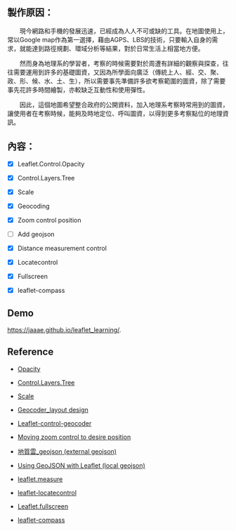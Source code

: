 ## 製作原因：

&emsp;&emsp;現今網路和手機的發展迅速，已經成為人人不可或缺的工具。在地圖使用上，常以Google map作為第一選擇，藉由AGPS、LBS的技術，只要輸入自身的需求，就能達到路徑規劃、環域分析等結果，對於日常生活上相當地方便。
  
&emsp;&emsp;然而身為地理系的學習者，考察的時候需要對於周遭有詳細的觀察與探查，往往需要運用到許多的基礎圖資，又因為所學面向廣泛（傳統上人、經、交、聚、政、形、候、水、土、生），所以需要事先準備許多欲考察範圍的圖資，除了需要事先花許多時間繪製，亦較缺乏互動性和使用彈性。
  
&emsp;&emsp;因此，這個地圖希望整合政府的公開資料，加入地理系考察時常用到的圖資，讓使用者在考察時候，能夠及時地定位、呼叫圖資，以得到更多考察點位的地理資訊。



## 內容：

- [x] Leaflet.Control.Opacity

- [x] Control.Layers.Tree

- [x] Scale

- [x] Geocoding

- [x] Zoom control position

- [ ] Add geojson

- [x] Distance measurement control

- [x] Locatecontrol

- [x] Fullscreen

- [x] leaflet-compass




## Demo
https://jaaae.github.io/leaflet_learning/.

## Reference 
+ [Opacity](https://github.com/dayjournal/Leaflet.Control.Opacity )

+ [Control.Layers.Tree](https://github.com/jjimenezshaw/Leaflet.Control.Layers.Tree)

+ [Scale](https://www.youtube.com/watch?v=SfBkBBM4U8U )

+ [Geocoder_layout design](https://gis.stackexchange.com/questions/325945/search-control-on-leaflet) 

+ [Leaflet-control-geocoder]( https://github.com/perliedman/leaflet-control-geocoder)

+ [Moving zoom control to desire position](https://stackoverflow.com/questions/33614912/how-to-locate-leaflet-zoom-control-in-a-desired-position)

+ [地質雲_geojson (external geojson)](https://www.geologycloud.tw/data/zh-tw)

+ [Using GeoJSON with Leaflet (local geojson)](https://leafletjs.com/examples/geojson/)

+ [leaflet.measure](https://github.com/aprilandjan/leaflet.measure)

+ [leaflet-locatecontrol](https://github.com/domoritz/leaflet-locatecontrol)

+ [Leaflet.fullscreen](https://github.com/Leaflet/Leaflet.fullscreen)

+ [leaflet-compass](https://github.com/stefanocudini/leaflet-compass)
